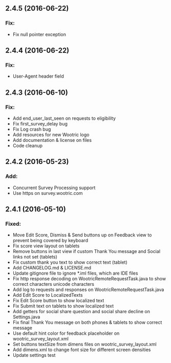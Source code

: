 ## 2.4.5 (2016-06-22)

### Fix:

- Fix null pointer exception

## 2.4.4 (2016-06-22)

### Fix:

- User-Agent header field

## 2.4.3 (2016-06-10)

### Fix:

- Add end_user_last_seen on requests to eligibility
- Fix first_survey_delay bug
- Fix Log crash bug
- Add resources for new Wootric logo
- Add documentation & license on files
- Code cleanup

## 2.4.2 (2016-05-23)

### Add:

- Concurrent Survey Processing support
- Use https on survey.wootric.com

## 2.4.1 (2016-05-10)

### Fixed:

- Move Edit Score, Dismiss & Send buttons up on Feedback view to prevent being covered by keyboard
- Fix score view layout on tablets
- Remove buttons in last view if custom Thank You message and Social links not set (tablets)
- Fix custom thank you text to show correct text (tablet)
- Add CHANGELOG.md & LICENSE.md
- Update gitignore file to ignore *.iml files, which are IDE files
- Fix http response decoding on WootricRemoteRequestTask.java to show correct characters unicode characters
- Add log to requests and responses on WootricRemoteRequestTask.java
- Add Edit Score to LocalizedTexts
- Fix Edit Score button to show localized text
- Fix Submit text on tablets to show localized text
- Add getters for social share question and social share decline on Settings.java
- Fix final Thank You message on both phones & tablets to show correct message
- Use default hint color for feedback placeholder on wootric_survey_layout.xml
- Set buttons textSize from dimens files on wootric_survey_layout.xml
- Add dimens.xml to change font size for different screen densities
- Update settings test
